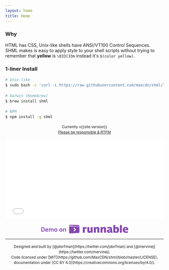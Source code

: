 ```yaml
---
layout: home
title: Home
---
```


### Why
HTML has CSS, Unix-like shells have ANSI/VT100 Control Sequences. SHML makes is easy to apply style to your shell scripts without trying to remember that **yellow** is `\033[33m` instead it's `$(color yellow)`.

### 1-liner Install
```bash
# Unix-like
$ sudo bash -c 'curl -L https://raw.githubusercontent.com/maxcdn/shml/latest/shml.sh -o /usr/local/bin/shml && chmod +x /usr/local/bin/shml'

# Darwin (Homebrew)
$ brew install shml

# NPM
$ npm install -g shml
```

<div align="center">
<small>Currently v{{site.version}}
<br><a href="getting-started/">Please be responsible &amp; RTFM</a>
</small>
<br><br>
<iframe src="slideshow.html" width="100%" height="250" frameborder="0"></iframe>
<br><br><center><a href="http://code.runnable.com/u/jdorfman" target="_blank"><img src="public/images/demo-on-runnable.png" border="0"></a></center>
</div>
<hr>
<div align="center">
<small>
Designed and built by [@jdorfman](https://twitter.com/jdorfman) and [@mervinej](https://twitter.com/mervinej).<br>
Code licensed under [MIT](https://github.com/MaxCDN/shml/blob/master/LICENSE), documentation under [CC BY 4.0](https://creativecommons.org/licenses/by/4.0/).
</small>
</div>
